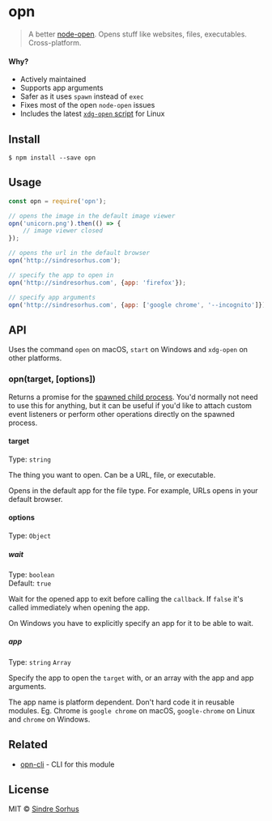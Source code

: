 # opn

> A better [node-open](https://github.com/pwnall/node-open). Opens stuff like websites, files, executables. Cross-platform.


#### Why?

- Actively maintained
- Supports app arguments
- Safer as it uses `spawn` instead of `exec`
- Fixes most of the open `node-open` issues
- Includes the latest [`xdg-open` script](http://cgit.freedesktop.org/xdg/xdg-utils/commit/?id=c55122295c2a480fa721a9614f0e2d42b2949c18) for Linux


## Install

```
$ npm install --save opn
```


## Usage

```js
const opn = require('opn');

// opens the image in the default image viewer
opn('unicorn.png').then(() => {
	// image viewer closed
});

// opens the url in the default browser
opn('http://sindresorhus.com');

// specify the app to open in
opn('http://sindresorhus.com', {app: 'firefox'});

// specify app arguments
opn('http://sindresorhus.com', {app: ['google chrome', '--incognito']});
```


## API

Uses the command `open` on macOS, `start` on Windows and `xdg-open` on other platforms.

### opn(target, [options])

Returns a promise for the [spawned child process](https://nodejs.org/api/child_process.html#child_process_class_childprocess). You'd normally not need to use this for anything, but it can be useful if you'd like to attach custom event listeners or perform other operations directly on the spawned process.

#### target

Type: `string`

The thing you want to open. Can be a URL, file, or executable.

Opens in the default app for the file type. For example, URLs opens in your default browser.

#### options

Type: `Object`

##### wait

Type: `boolean`<br>
Default: `true`

Wait for the opened app to exit before calling the `callback`. If `false` it's called immediately when opening the app.

On Windows you have to explicitly specify an app for it to be able to wait.

##### app

Type: `string` `Array`

Specify the app to open the `target` with, or an array with the app and app arguments.

The app name is platform dependent. Don't hard code it in reusable modules. Eg. Chrome is `google chrome` on macOS, `google-chrome` on Linux and `chrome` on Windows.


## Related

- [opn-cli](https://github.com/sindresorhus/opn-cli) - CLI for this module


## License

MIT © [Sindre Sorhus](https://sindresorhus.com)
